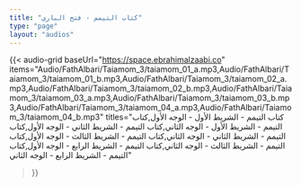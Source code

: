 ```yaml
---
title: "كتاب التيمم - فتح الباري"
type: "page"
layout: "audios"
---
```


{{< audio-grid 
  baseUrl="https://space.ebrahimalzaabi.co"
  items="Audio/FathAlbari/Taiamom_3/taiamom_01_a.mp3,Audio/FathAlbari/Taiamom_3/taiamom_01_b.mp3,Audio/FathAlbari/Taiamom_3/taiamom_02_a.mp3,Audio/FathAlbari/Taiamom_3/taiamom_02_b.mp3,Audio/FathAlbari/Taiamom_3/taiamom_03_a.mp3,Audio/FathAlbari/Taiamom_3/taiamom_03_b.mp3,Audio/FathAlbari/Taiamom_3/taiamom_04_a.mp3,Audio/FathAlbari/Taiamom_3/taiamom_04_b.mp3"
  titles="كتاب التيمم - الشريط الأول - الوجه الأول,كتاب التيمم - الشريط الأول - الوجه الثاني,كتاب التيمم - الشريط الثاني - الوجه الأول,كتاب التيمم - الشريط الثاني - الوجه الثاني,كتاب التيمم - الشريط الثالث - الوجه الأول,كتاب التيمم - الشريط الثالث - الوجه الثاني,كتاب التيمم - الشريط الرابع - الوجه الأول,كتاب التيمم - الشريط الرابع - الوجه الثاني"
>}} 